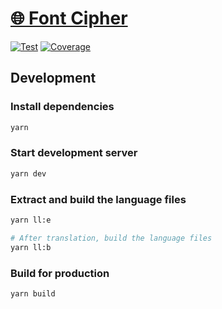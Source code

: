 # [🌐 Font Cipher](https://font-cipher.vercel.app/)

[![Test](https://github.com/vvenv/font-cipher/actions/workflows/test.yml/badge.svg)](https://github.com/vvenv/font-cipher/actions/workflows/test.yml) [![Coverage](https://vvenv.github.io/font-cipher/badges/coverage.svg)](https://github.com/vvenv/font-cipher/actions/workflows/test.yml)


## Development

### Install dependencies

```bash
yarn
```

### Start development server

```bash
yarn dev
```

### Extract and build the language files

```bash
yarn ll:e

# After translation, build the language files
yarn ll:b
```

### Build for production

```bash
yarn build
```
